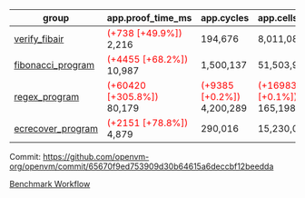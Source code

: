 | group | app.proof_time_ms | app.cycles | app.cells_used | leaf.proof_time_ms | leaf.cycles | leaf.cells_used |
| -- | -- | -- | -- | -- | -- | -- |
| [verify_fibair](https://github.com/openvm-org/openvm/blob/benchmark-results/benchmarks-dispatch/refs/heads/prof/flamegraph/verify_fibair-65670f9ed753909d30b64615a6deccbf12beedda.md) |<span style='color: red'>(+738 [+49.9%])</span> 2,216 |  194,676 |  8,011,082 |- | - | - |
| [fibonacci_program](https://github.com/openvm-org/openvm/blob/benchmark-results/benchmarks-dispatch/refs/heads/prof/flamegraph/fibonacci-65670f9ed753909d30b64615a6deccbf12beedda.md) |<span style='color: red'>(+4455 [+68.2%])</span> 10,987 |  1,500,137 |  51,503,940 |- | - | - |
| [regex_program](https://github.com/openvm-org/openvm/blob/benchmark-results/benchmarks-dispatch/refs/heads/prof/flamegraph/regex-65670f9ed753909d30b64615a6deccbf12beedda.md) |<span style='color: red'>(+60420 [+305.8%])</span> 80,179 | <span style='color: red'>(+9385 [+0.2%])</span> 4,200,289 | <span style='color: red'>(+169837 [+0.1%])</span> 165,198,010 |- | - | - |
| [ecrecover_program](https://github.com/openvm-org/openvm/blob/benchmark-results/benchmarks-dispatch/refs/heads/prof/flamegraph/ecrecover-65670f9ed753909d30b64615a6deccbf12beedda.md) |<span style='color: red'>(+2151 [+78.8%])</span> 4,879 |  290,016 |  15,230,037 |- | - | - |


Commit: https://github.com/openvm-org/openvm/commit/65670f9ed753909d30b64615a6deccbf12beedda

[Benchmark Workflow](https://github.com/openvm-org/openvm/actions/runs/12629390168)
